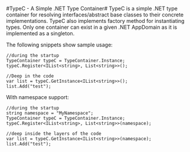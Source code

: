 #TypeC - A Simple .NET Type Container#
TypeC is a simple .NET type container for resolving interfaces/abstract base classes to their concrete implementations. TypeC also implements factory method for instantiating types. Only one container can exist in a given .NET AppDomain as it is implemented as a singleton. 

The following snippets show sample usage:

    //during the startup 
	TypeContainer typeC = TypeContainer.Instance;
	typeC.Register<IList<string>, List<string>>();
	
	//Deep in the code
	var list = typeC.GetInstance<IList<string>>();
	list.Add("test");

With namespace support:
	
	//during the startup 
	string namespace = "MyNamespace"; 
	TypeContainer typeC = TypeContainer.Instance;
	typeC.Register<IList<string>, List<string>>(namespace);

	//deep inside the layers of the code
	var list = typeC.GetInstance<IList<string>>(namespace);
	list.Add("test"); 